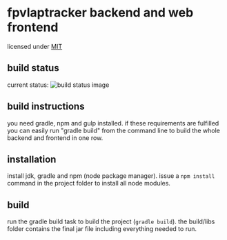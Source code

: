 # fpvlaptracker backend and web frontend

licensed under [MIT](LICENSE.md)

## build status
current status: ![build status image](https://travis-ci.org/warhog/fpvlaptracker.svg?branch=master)

## build instructions
you need gradle, npm and gulp installed. if these requirements are fulfilled you can easily
run "gradle build" from the command line to build the whole backend and frontend in one row.

## installation
install jdk, gradle and npm (node package manager).
issue a `npm install` command in the project folder to install all node modules.

## build
run the gradle build task to build the project (`gradle build`). the build/libs folder contains the final jar file including everything needed to run.
